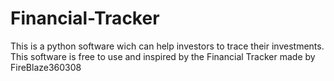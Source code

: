 # Financial-Tracker
This is a python software wich can help investors to trace their investments. This software is free to use and inspired by the Financial Tracker made by FireBlaze360308
